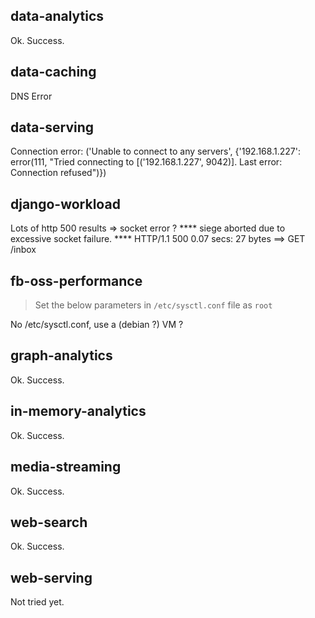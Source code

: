 ## data-analytics
Ok. Success.

## data-caching
DNS Error

## data-serving
Connection error: ('Unable to connect to any servers', {'192.168.1.227': error(111, "Tried connecting to [('192.168.1.227', 9042)]. Last error: Connection refused")})

## django-workload
Lots of http 500 results => socket error ?
**** siege aborted due to excessive socket failure. ****
HTTP/1.1 500     0.07 secs:      27 bytes ==> GET  /inbox

## fb-oss-performance
> Set the below parameters in `/etc/sysctl.conf` file as `root`

No /etc/sysctl.conf, use a (debian ?) VM ?

## graph-analytics
Ok. Success.

## in-memory-analytics
Ok. Success.

## media-streaming
Ok. Success.

## web-search
Ok. Success.

## web-serving
Not tried yet.

